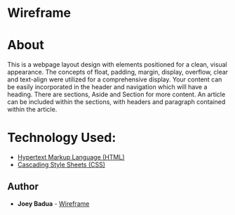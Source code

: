 # Wireframe

# About
This is a webpage layout design with elements positioned for a clean, visual appearance. The concepts of float, padding, margin, display, overflow, clear and text-align were utilized for a comprehensive display.  Your content can be easily incorporated in the header and navigation which will have a heading. There are sections, Aside and Section for more content. An article can be included within the sections, with headers and paragraph contained within the article. 

# Technology Used:
* [Hypertext Markup Language (HTML)](https://developer.mozilla.org/en-US/docs/Web/HTML) 
* [Cascading Style Sheets (CSS)](https://developer.mozilla.org/en-US/docs/Web/CSS) 
<!-- # (space) for heading; * (space for bulletpoint  -->

## Author
* **Joey Badua** - [Wireframe](https://github.com/joannebadua)